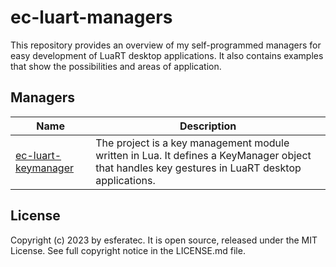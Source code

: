 # ec-luart-managers

This repository provides an overview of my self-programmed managers for easy development of LuaRT desktop applications. It also contains examples that show the possibilities and areas of application.

## Managers

| Name | Description |
| --- | --- |
| [ec-luart-keymanager](https://github.com/esferatec/ec-luart-keymanager) | The project is a key management module written in Lua. It defines a KeyManager object that handles key gestures in LuaRT desktop applications. |

## License

Copyright (c) 2023 by esferatec.
It is open source, released under the MIT License.
See full copyright notice in the LICENSE.md file.
